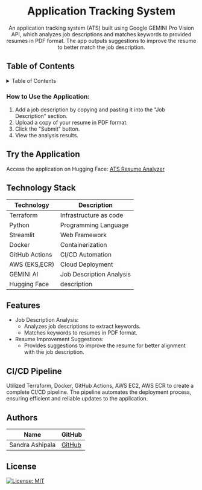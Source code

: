 <h1 align="center"> Application Tracking System</h1>
<p align="center">
An application tracking system (ATS) built using Google GEMINI Pro Vision API, which analyzes job descriptions and matches keywords to provided resumes in PDF format. The app outputs suggestions to improve the resume to better match the job description.
</p>

## Table of Contents

<details>
<summary>Table of Contents</summary>

- [Description](#description)
  - [Table of Contents](#table-of-contents)
 
  - [How to use the Application](#how-to-use-the-application)
  - [Try the Application](#try-the-application)
  - [Technology Stack](#technology-stack)
  - [Features](#features)
  - [CI/CD Pipeline](#cicd-pipeline)
  - [Authors](#authors)
- [License](#license)

</details>

### How to Use the Application:

1. Add a job description by copying and pasting it into the "Job Description" section.
2. Upload a copy of your resume in PDF format.
3. Click the "Submit" button.
4. View the analysis results.

## Try the Application

Access the application on Hugging Face: [ATS Resume Analyzer](#)

## Technology Stack

| Technology | Description                 |
| ---------- | --------------------------- |
| Terraform  | Infrastructure as code      |
| Python     | Programming Language        |
| Streamlit  | Web Framework               |
| Docker     | Containerization            |
| GitHub Actions | CI/CD Automation        |
| AWS (EKS,ECR)    | Cloud Deployment            |
| GEMINI AI  | Job Description Analysis    |
| Hugging Face  | description   |

## Features

- Job Description Analysis:
  - Analyzes job descriptions to extract keywords.
  - Matches keywords to resumes in PDF format.
- Resume Improvement Suggestions:
  - Provides suggestions to improve the resume for better alignment with the job description.
  
## CI/CD Pipeline

Utilized Terraform, Docker, GitHub Actions, AWS EC2, AWS ECR to create a complete CI/CD pipeline. The pipeline automates the deployment process, ensuring efficient and reliable updates to the application.


## Authors

| Name           | GitHub                                      |
| -------------- | ------------------------------------------- |
| Sandra Ashipala | [GitHub](https://github.com/sandramsc) |

## License

[![License: MIT](https://img.shields.io/badge/License-MIT-yellow.svg)](https://opensource.org/licenses/MIT)
